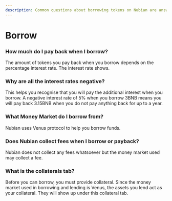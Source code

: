 ```yaml
---
description: Common questions about borrowing tokens on Nubian are answered here.
---
```


# Borrow

### How much do I pay back when I borrow?

The amount of tokens you pay back when you borrow depends on the percentage interest rate. The interest rate shows.

### Why are all the interest rates negative?

This helps you recognise that you will pay the additional interest when you borrow. A negative interest rate of 5% when you borrow 3BNB means you will pay back 3.15BNB when you do not pay anything back for up to a year.

### What Money Market do I borrow from?

Nubian uses Venus protocol to help you borrow funds.

### Does Nubian collect fees when I borrow or payback?

Nubian does not collect any fees whatsoever but the money market used may collect a fee.

### What is the collaterals tab?

Before you can borrow, you must provide collateral. Since the money market used in borrowing and lending is Venus, the assets you lend act as your collateral. They will show up under this collateral tab.



